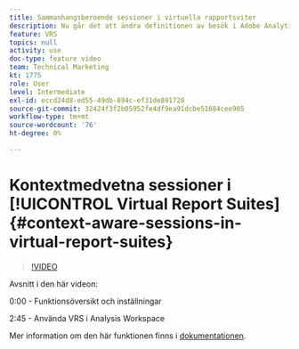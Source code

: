 ```yaml
---
title: Sammanhangsberoende sessioner i virtuella rapportsviter
description: Nu går det att ändra definitionen av besök i Adobe Analytics på ett icke-förstörande sätt med hjälp av en virtuell rapportserie. Vi visar hur du gör det och de olika alternativ som är tillgängliga.
feature: VRS
topics: null
activity: use
doc-type: feature video
team: Technical Marketing
kt: 1775
role: User
level: Intermediate
exl-id: eccd24d8-ed55-49db-894c-ef31de891728
source-git-commit: 32424f3f2b05952fe4df9ea91dcbe51684cee905
workflow-type: tm+mt
source-wordcount: '76'
ht-degree: 0%

---
```


# Kontextmedvetna sessioner i [!UICONTROL Virtual Report Suites] {#context-aware-sessions-in-virtual-report-suites}

>[!VIDEO](https://video.tv.adobe.com/v/23545/?quality=12)

Avsnitt i den här videon:

0:00 - Funktionsöversikt och inställningar

2:45 - Använda VRS i Analysis Workspace

Mer information om den här funktionen finns i [dokumentationen](https://marketing.adobe.com/resources/help/en_US/reference/vrs-mobile-visit-processing.html).
